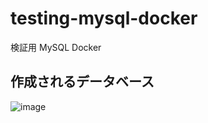 # testing-mysql-docker
検証用 MySQL Docker

## 作成されるデータベース
![image](https://user-images.githubusercontent.com/61341140/170666586-cb4e38b8-6fba-4fa2-b6c9-9b71f43b7cf9.png)

